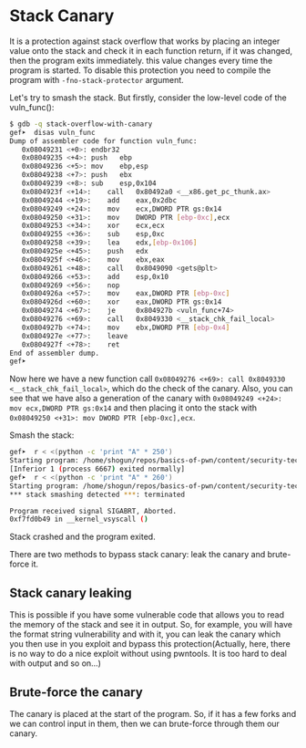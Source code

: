 # Stack Canary

It is a protection against stack overflow that works by placing an integer value onto the stack and check it in each function return, if it was changed, then the program exits immediately. this value changes every time the program is started. To disable this protection you need to compile the program with `-fno-stack-protector` argument.

Let's try to smash the stack. But firstly, consider the low-level code of the vuln_func():
```bash
$ gdb -q stack-overflow-with-canary
gef➤  disas vuln_func
Dump of assembler code for function vuln_func:
   0x08049231 <+0>:	endbr32
   0x08049235 <+4>:	push   ebp
   0x08049236 <+5>:	mov    ebp,esp
   0x08049238 <+7>:	push   ebx
   0x08049239 <+8>:	sub    esp,0x104
   0x0804923f <+14>:	call   0x80492a0 <__x86.get_pc_thunk.ax>
   0x08049244 <+19>:	add    eax,0x2dbc
   0x08049249 <+24>:	mov    ecx,DWORD PTR gs:0x14
   0x08049250 <+31>:	mov    DWORD PTR [ebp-0xc],ecx
   0x08049253 <+34>:	xor    ecx,ecx
   0x08049255 <+36>:	sub    esp,0xc
   0x08049258 <+39>:	lea    edx,[ebp-0x106]
   0x0804925e <+45>:	push   edx
   0x0804925f <+46>:	mov    ebx,eax
   0x08049261 <+48>:	call   0x8049090 <gets@plt>
   0x08049266 <+53>:	add    esp,0x10
   0x08049269 <+56>:	nop
   0x0804926a <+57>:	mov    eax,DWORD PTR [ebp-0xc]
   0x0804926d <+60>:	xor    eax,DWORD PTR gs:0x14
   0x08049274 <+67>:	je     0x804927b <vuln_func+74>
   0x08049276 <+69>:	call   0x8049330 <__stack_chk_fail_local>
   0x0804927b <+74>:	mov    ebx,DWORD PTR [ebp-0x4]
   0x0804927e <+77>:	leave  
   0x0804927f <+78>:	ret    
End of assembler dump.
gef➤
```

Now here we have a new function call `0x08049276 <+69>: call 0x8049330 <__stack_chk_fail_local>`, which do the check of the canary. Also, you can see that we have also a generation of the canary with `0x08049249 <+24>: mov ecx,DWORD PTR gs:0x14` and then placing it onto the stack with `0x08049250 <+31>: mov DWORD PTR [ebp-0xc],ecx`.

Smash the stack:
```bash
gef➤  r < <(python -c 'print "A" * 250')
Starting program: /home/shogun/repos/basics-of-pwn/content/security-techniques/stack-overflow-with-canary < <(python -c 'print "A" * 250')
[Inferior 1 (process 6667) exited normally]
gef➤  r < <(python -c 'print "A" * 260')
Starting program: /home/shogun/repos/basics-of-pwn/content/security-techniques/stack-overflow-with-canary < <(python -c 'print "A" * 260')
*** stack smashing detected ***: terminated

Program received signal SIGABRT, Aborted.
0xf7fd0b49 in __kernel_vsyscall ()
```
Stack crashed and the program exited.

There are two methods to bypass stack canary: leak the canary and brute-force it.

## Stack canary leaking

This is possible if you have some vulnerable code that allows you to read the memory of the stack and see it in output. So, for example, you will have the format string vulnerability and with it, you can leak the canary which you then use in you exploit and bypass this protection(Actually, here, there is no way to do a nice exploit without using pwntools. It is too hard to deal with output and so on...)

## Brute-force the canary

The canary is placed at the start of the program. So, if it has a few forks and we can control input in them, then we can brute-force through them our canary.
